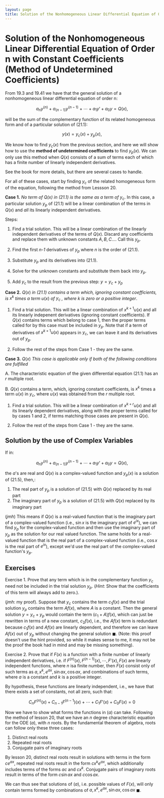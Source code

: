```yaml
---
layout: page
title: Solution of the Nonhomogeneous Linear Differential Equation of Order n with Constant Coefficients (Method of Undetermined Coefficients)
---
```


# Solution of the Nonhomogeneous Linear Differential Equation of Order n with Constant Coefficients (Method of Undetermined Coefficients)


From 19.3 and 19.41 we have that the general solution of a nonhomogeneous linear differential equation of order n:

$$ \tag{21.1} a_ny^{(n)} + a_{(n-1)}y^{(n-1)} + \cdots + a_1y' + a_0y = Q(x), $$

will be the sum of the complementary function of its related homogeneous form and of a particular solution of $(21.1)$:

$$ \tag{21.11} y(x) = y_c(x) + y_p(x), $$

We know how to find $y_c(x)$ from the previous section, and here we will show how to use the **method of undetermined coefficients** to find $y_p(x)$. We can only use this method when $Q(x)$ consists of a sum of terms each of which has a finite number of linearly independent derivatives.

See the book for more details, but there are several cases to handle.


For all of these cases, start by finding $y_c$ of the related homogeneous form of the equation, following the method from Lessson 20.

**Case 1.**  *No term of Q(x) in (21.1) is the same as a term of* $y_c$. In this case, a particular solution $y_p$ of (21.1) will be a linear combination of the terms in $Q(x)$ and *all* its linearly independent derivatives.

Steps:

1. Find a trial solution. This will be a linear combination of the linearly independent derivatives of the terms of $Q(x)$. Discard any coefficients and replace them with unknown constants $A, B, C...$. Call this $y_p$.

2. Find the first *n-1* derivatives of $y_p$ where $n$ is the order of $(21.1)$.

3. Substitute $y_p$ and its derivatives into $(21.1)$.

4. Solve for the unknown constants and substitute them back into $y_p$.

5. Add $y_c$ to the result from the previous step: $y = y_c + y_p$

**Case 2.** $Q(x)$ *in (21.1) contains a term which, ignoring constant coefficients, is* $x^k$ *times a term* $u(x)$ *of* $y_c$ *, where* $k$ *is zero or a positive integer*.

1. Find a trial solution. This will be a linear combination of $x^{k+1}u(x)$ and all its linearly indepenent derivatives (ignoring constant coefficients). If $Q(x)$ contains terms which belong to case 1, then the proper terms called for by this case must be included in $y_p$. Note that if a term of derivatives of $x^{k+1}u(x)$ appears in $y_c$, we can leave it and its derivatives out of $y_p$.

2. Follow the rest of the steps from Case 1 - they are the same.

**Case 3.** $Q(x)$ *This case is applicable only if both of the following conditions are fulfilled*

A. The characteristic equation of the given differential equation $(21.1)$ has an $r$ multiple root.

B. $Q(x)$ contains a term, which, ignoring constant coefficients, is $x^k$ times a term $u(x)$ in $y_c$, where $u(x)$ was obtained from the $r$ multiple root.

1. Find a trial solution. This will be a linear combination of $x^{k+r}u(x)$ and all its linearly dependent derivatives, along with the proper terms called for by cases 1 and 2, if terms matching those cases are present in $Q(x)$.

2. Follow the rest of the steps from Case 1 - they are the same.

## Solution by the use of Complex Variables

If in:

$$ \tag{21.5} a_ny^{(n)} + a_{(n-1)}y^{(n-1)} + \cdots + a_1y' + a_0y = Q(x), $$

the $a$'s are real and $Q(x)$ is a complex-valued function and $y_p(x)$ is a solution of $(21.5)$, then,:

1. The real part of $y_p$ is a solution of $(21.5)$ with $Q(x)$ replaced by its real part
2. The imaginary part of $y_p$ is a solution of $(21.5)$ with $Q(x)$ replaced by its imaginary part

(*jmh*) This means if $Q(x)$ is a real-valued function that is the imaginary part of a complex-valued function (i.e., $\sin{x}$ is the imaginary part of $e^{ix}$), we can find $y_p$ for the complex-valued function and then use the imaginary part of $y_p$ as the solution for our real valued function. The same holds for a real-valued function that is the real part of a complex-valued function (i.e., $\cos{x}$ is the real part of $e^{ix}$), except we'd use the real part of the complex-valued function's $y_p$.

## Exercises

Exercise 1. Prove that any term which is in the complementary function $y_c$ need not be included in the trial solution $y_p$. (*Hint*: Show that the coefficients of this term will always add to zero.).

(*jmh*: my proof). Suppose that $y_c$ contains the term $c_1f(x)$ and the trial solution $y_p$ contains the term $Af(x)$, where $A$ is a constant. Then the general solution $y = y_c + y_p$ would contain the term $(c_1 + A)f(x)$, which can just be rewritten in terms of a new constant, $c_2f(x)$, i.e., the $Af(x)$ term is redundant because $c_1f(x)$ and $Af(x)$ are linearly dependent, and therefore we can leave $Af(x)$ out of $y_p$ without changing the general solution $\blacksquare$. (Note: this proof doesn't use the hint provided, so while it makes sense to me, it may not be the proof the book had in mind and may be missing something).

Exercise 2. Prove that if $F(x)$ is a function with a finite number of linearly independent derivatives, i.e. if $F^{(n)}(x),F^{(n-1)}(x),\cdots,F'(x),F(x)$ are linearly independent functions, where $n$ isa finite number, then $F(x)$ consist only of such terms as $a, x^k, e^{ax}, \sin{ax}, \cos{ax}$, and combinations of such terms, where $a$ is a constant and $k$ is a positive integer.

By hypothesis, these functions are linearly independent, i.e., we have that there exists a set of constants, not all zero, such that:

$$ \tag{a} C_nF^{(n)}(x) + C_{n-1}F^{(n-1})(x) + \cdots + C_1 F'(x) + C_0 F(x) = 0 $$

Now we have to show what forms the functions in $(a)$ can take. Following the method of lesson 20, that we have an $n$ degree characteristic equation for the ODE $(a)$, with $n$ roots. By the fundamental theorem of algebra, roots can follow only these three cases:

1. Distinct real roots
2. Repeated real roots
3. Conjugate pairs of imaginary roots

By lesson 20, distinct real roots result in solutions with terms in the form $ce^{ax}$, repeated real roots result in the form $cx^ke^{ax}$, which additionally includes terms of the forms $ac$ and $cx^k$. Conjugate pairs of imaginary roots result in terms of the form $c\sin{ax}$ and $c\cos{ax}$.

We can thus see that solutions of $(a)$, i.e. possible values of $F(x)$, will only contain terms formed by combinations of $a, x^k, e^{ax}, \sin{ax}, \cos{ax}$ $\blacksquare$.
